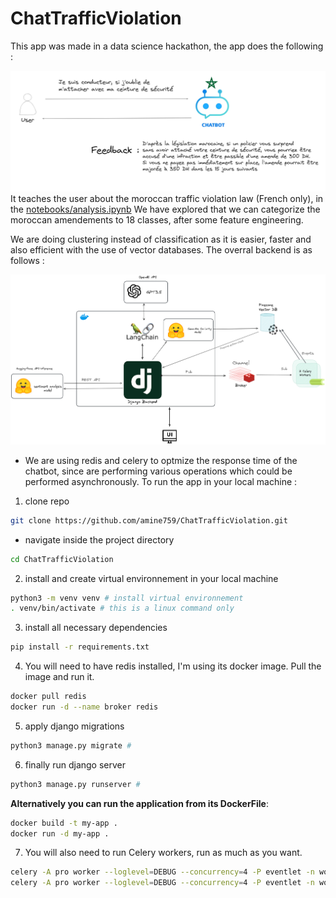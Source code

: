 # ChatTrafficViolation
This app was made in a data science hackathon, the app does the following :

![](chat-exp.png)
It teaches the user about the moroccan traffic violation law (French only), in the [notebooks/analysis.ipynb](notebooks/analysis.ipynb) We have explored that we can categorize the moroccan amendements to 18 classes, after some feature engineering.

We are doing clustering instead of classification as it is easier, faster and also efficient with the use of vector databases. 
The overral backend is as follows : 

![](pip.png)

- We are using redis and celery to optmize the response time of the chatbot, since are performing various operations which could be performed asynchronously. 
To run the app in your local machine : 
1. clone repo
```bash
git clone https://github.com/amine759/ChatTrafficViolation.git
```

- navigate inside the project directory 
```bash
cd ChatTrafficViolation
```

2. install and create virtual environnement in your local machine 
```bash
python3 -m venv venv # install virtual environnement
. venv/bin/activate # this is a linux command only
```

3. install all necessary dependencies 
```bash
pip install -r requirements.txt
```
4. You will need to have redis installed, I'm using its docker image. Pull the image and run it. 
```bash
docker pull redis 
docker run -d --name broker redis
```

5. apply django migrations
```bash
python3 manage.py migrate # 
```

6. finally run django server
```bash
python3 manage.py runserver # 
```

**Alternatively you can run the application from its DockerFile**: 
```bash
docker build -t my-app . 
docker run -d my-app . 
```

7. You will also need to run Celery workers, run as much as you want.
```bash
celery -A pro worker --loglevel=DEBUG --concurrency=4 -P eventlet -n worker1
celery -A pro worker --loglevel=DEBUG --concurrency=4 -P eventlet -n worker2
```
